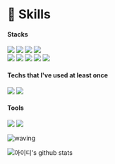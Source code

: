 # 🌱 Skills

#### Stacks
<img src="https://img.shields.io/badge/React-61DAFB?style=&logo=React&logoColor=white"/> <img src="https://img.shields.io/badge/Create React App-09D3AC?style=&logo=React&logoColor=white"/> <img src="https://img.shields.io/badge/React Router-CA4245?style=&logo=React Router&logoColor=white"/> <img src="https://img.shields.io/badge/styled-components-DB7093?style=&logo=styled components&logoColor=white"/>
<br> 
<img src="https://img.shields.io/badge/Amazon S3-569A31?style=&logo=Amazon S3&logoColor=white"/> 
<img src="https://img.shields.io/badge/Redux-764ABC?style=&logo=Redux&logoColor=white"/> 
<img src="https://img.shields.io/badge/JavaScript-F7DF1E?style=&logo=JavaScript&logoColor=white"/>
<img src="https://img.shields.io/badge/AXIOS-6828e2?style="/>
<img src="https://img.shields.io/badge/SWR-000000?style="/>
<br/>

#### Techs that I've used at least once
<img src="https://img.shields.io/badge/MongoDB-47A248?style=&logo=MongoDB&logoColor=white"/> <img src="https://img.shields.io/badge/Firebase-FFCA28?style=&logo=Firebase&logoColor=white"/> 

#### Tools
<img src="https://img.shields.io/badge/Git-F05032?style=&logo=Git&logoColor=white"/>  <img src="https://img.shields.io/badge/Notion-333333?style=&logo=Notion&logoColor=white"/>  



![waving](https://capsule-render.vercel.app/api?type=waving&height=200&text=hsangwon&fontAlign=74&fontAlignY=40&color=gradient)



![아이디's github stats](https://github-readme-stats.vercel.app/api?username=hsangwon&show_icons=true)

<!--
**hsangwon/hsangwon** is a ✨ _special_ ✨ repository because its `README.md` (this file) appears on your GitHub profile.

Here are some ideas to get you started:

- 🔭 I’m currently working on ...
- 🌱 I’m currently learning ...
- 👯 I’m looking to collaborate on ...
- 🤔 I’m looking for help with ...
- 💬 Ask me about ...
- 📫 How to reach me: ...
- 😄 Pronouns: ...
- ⚡ Fun fact: ...
-->
